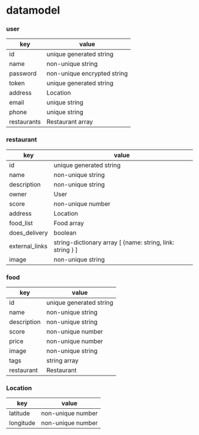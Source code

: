 # datamodel

### user
key         | value
------------|-------
id          | unique generated string
name        | non-unique string
password    | non-unique encrypted string
token       | unique generated string
address     | Location
email       | unique string
phone       | unique string
restaurants | Restaurant array

### restaurant
key            | value
---------------|-------
id             | unique generated string
name           | non-unique string
description    | non-unique string
owner          | User
score          | non-unique number
address        | Location
food_list      | Food array
does_delivery  | boolean
external_links | string-dictionary array [ {name: string, link: string } ]
image          | non-unique string

### food
key         | value
------------|-------
id          | unique generated string
name        | non-unique string
description | non-unique string
score       | non-unique number
price       | non-unique number
image       | non-unique string
tags        | string array
restaurant  | Restaurant


### Location
key       | value
----------|-------
latitude  | non-unique number
longitude | non-unique number